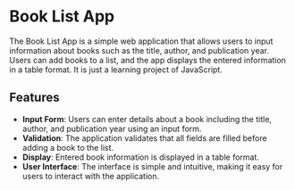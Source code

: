 # Book List App

The Book List App is a simple web application that allows users to input information about books such as the title, author, and publication year. Users can add books to a list, and the app displays the entered information in a table format. It is just a learning project of JavaScript.

## Features

- **Input Form**: Users can enter details about a book including the title, author, and publication year using an input form.
- **Validation**: The application validates that all fields are filled before adding a book to the list.
- **Display**: Entered book information is displayed in a table format.
- **User Interface**: The interface is simple and intuitive, making it easy for users to interact with the application.